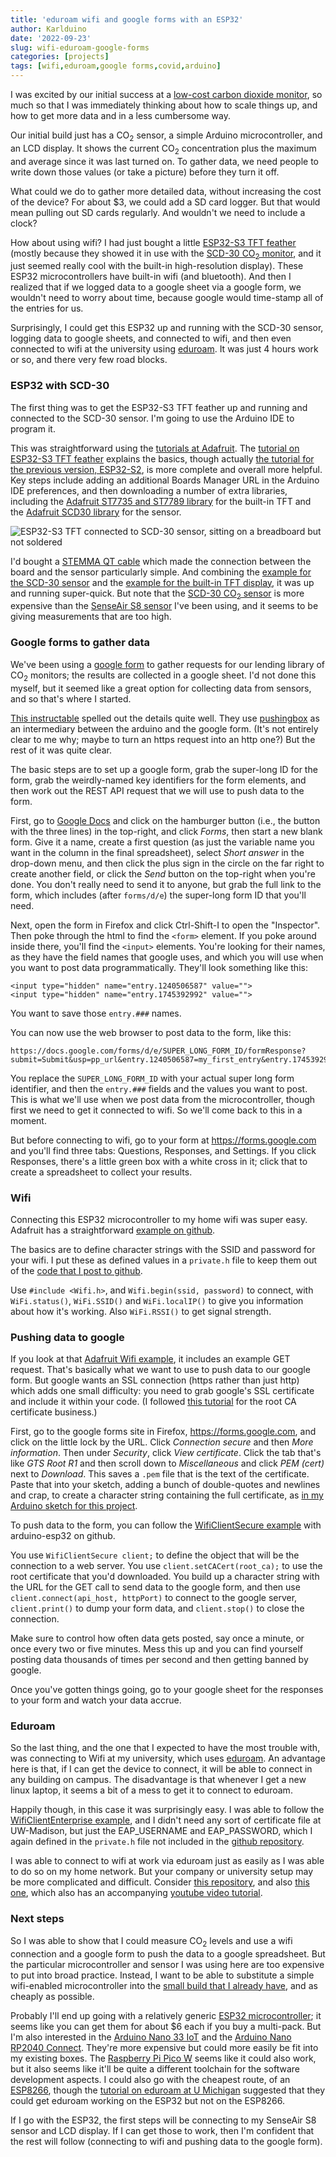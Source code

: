 ```yaml
---
title: 'eduroam wifi and google forms with an ESP32'
author: Karlduino
date: '2022-09-23'
slug: wifi-eduroam-google-forms
categories: [projects]
tags: [wifi,eduroam,google forms,covid,arduino]
---
```


I was excited by our initial success at a [low-cost carbon dioxide
monitor](https://karlduino.org/2022/09/22/co2-monitors/), so much so
that I was immediately thinking about how to scale things up, and how
to get more data and in a less cumbersome way.

Our initial build just has a CO<sub>2</sub> sensor, a simple Arduino
microcontroller, and an LCD display. It shows the current
CO<sub>2</sub> concentration plus the maximum and average since it was
last turned on. To gather data, we need people to write down those
values (or take a picture) before they turn it off.

What could we do to gather more detailed data, without increasing the
cost of the device? For about $3, we could add a SD card logger. But
that would mean pulling out SD cards regularly. And wouldn't we need
to include a clock?

How about using wifi? I had just bought a little [ESP32-S3 TFT
feather](https://www.adafruit.com/product/5483) (mostly because they
showed it in use with the [SCD-30 CO<sub>2</sub>
monitor](https://www.adafruit.com/product/4867), and it just seemed
really cool with the built-in high-resolution display). These ESP32
microcontrollers have built-in wifi (and bluetooth). And then I realized that if we logged data
to a google sheet via a google form, we wouldn't need to worry about
time, because google would time-stamp all of the entries for us.

Surprisingly, I could get this ESP32 up and running with the SCD-30
sensor, logging data to google sheets, and connected to wifi, and then
even connected to wifi at the university using
[eduroam](https://eduroam.org). It was just 4 hours work or so, and
there very few road blocks.

### ESP32 with SCD-30

The first thing was to get the ESP32-S3 TFT feather up and running and
connected to the SCD-30 sensor. I'm going to use the Arduino IDE to
program it.

This was straightforward using the [tutorials at
Adafruit](https://learn.adafruit.com). The [tutorial on ESP32-S3
TFT feather](https://learn.adafruit.com/adafruit-esp32-s3-tft-feather)
explains the basics, though actually
[the tutorial for the previous version,
ESP32-S2](https://learn.adafruit.com/adafruit-esp32-s3-tft-feather/using-with-arduino-ide),
is more complete and overall more helpful. Key steps include adding
an additional Boards Manager URL in the Arduino IDE preferences, and
then downloading a number of extra libraries,
including the
[Adafruit ST7735 and ST7789
library](https://www.arduino.cc/reference/en/libraries/adafruit-st7735-and-st7789-library/)
for the built-in TFT and the
[Adafruit SCD30
library](https://www.arduino.cc/reference/en/libraries/adafruit-scd30/)
for the sensor.

![ESP32-S3 TFT connected to SCD-30 sensor, sitting on a breadboard but not soldered](/images/adafruit_esp32-s3_tft.jpg)

I'd bought a [STEMMA QT cable](https://www.adafruit.com/product/4210)
which made the connection between the board and the sensor
particularly simple. And combining the [example for the SCD-30 sensor](https://github.com/adafruit/Adafruit_SCD30/blob/master/examples/oled_co2_monitor/oled_co2_monitor.ino)
and the [example for the built-in TFT display](https://github.com/adafruit/Adafruit-ST7735-Library/blob/master/examples/graphicstest_feather_esp32s2_tft/graphicstest_feather_esp32s2_tft.ino),
it was up and running super-quick. But note that the [SCD-30
CO<sub>2</sub> sensor](https://www.adafruit.com/product/4867) is more expensive
than the [SenseAir S8
sensor](https://senseair.com/products/size-counts/s8-lp/) I've been
using, and it seems to be giving measurements that are too high.

### Google forms to gather data

We've been using a [google
form](https://docs.google.com/forms/d/e/1FAIpQLSdxHELs5_nhfD2l0LLOn0AP_aOi-45dspcFVoiOKbdar_uYsw/viewform)
to gather requests for our lending library of CO<sub>2</sub> monitors; the
results are collected in a google sheet. I'd not done this myself,
but it seemed like a great option for collecting data from sensors,
and so that's where I started.

[This
instructable](https://www.instructables.com/Post-to-Google-Docs-with-Arduino/)
spelled out the details quite well. They use
[pushingbox](https://www.pushingbox.com/) as an intermediary between
the arduino and the google form. (It's not entirely clear to me why;
maybe to turn an https request into an http one?) But the rest of it
was quite clear.

The basic steps are to set up a google form, grab the super-long
ID for the form, grab the weirdly-named key identifiers for the
form elements, and then work out the REST API request that we will use
to push data to the form.

First, go to [Google Docs](https://docs.google.com) and click on the
hamburger button (i.e., the button with the three lines) in the top-right, and click
_Forms_, then start a new blank form. Give it a name, create a first
question (as just the variable name you want in the column in the
final spreadsheet), select _Short answer_ in the drop-down menu, and
then click the plus sign in the circle on the far right to create
another field, or click the _Send_ button on the top-right when you're
done. You don't really need to send it to anyone, but grab the full
link to the form, which includes (after `forms/d/e`) the super-long
form ID that you'll need.

Next, open the form in Firefox and click Ctrl-Shift-I to open the
"Inspector". Then poke through the html to find the `<form>` element.
If you poke around inside there, you'll find the `<input>` elements.
You're looking for their names, as they have the field names that
google uses, and which you will use when you want to post data
programmatically. They'll look something like this:

```
<input type="hidden" name="entry.1240506587" value="">
<input type="hidden" name="entry.1745392992" value="">
```

You want to save those `entry.###` names.

You can now use the web browser to post data to the form, like this:

```
https://docs.google.com/forms/d/e/SUPER_LONG_FORM_ID/formResponse?submit=Submit&usp=pp_url&entry.1240506587=my_first_entry&entry.1745392992=my_second_entry
```

You replace the `SUPER_LONG_FORM_ID` with your actual super long form
identifier, and then the `entry.###` fields and the values you want
to post. This is what we'll use when we post data from the
microcontroller, though first we need to get it connected to wifi. So
we'll come back to this in a moment.

But before connecting to wifi, go to your form at
<https://forms.google.com> and you'll find three tabs: Questions,
Responses, and Settings. If you click Responses, there's a little
green box with a white cross in it; click that to create a
spreadsheet to collect your results.


### Wifi

Connecting this ESP32 microcontroller to my home wifi was super easy.
Adafruit has a straightforward [example on
github](https://github.com/adafruit/Adafruit_Learning_System_Guides/blob/main/ESP32_S2_WiFi_Tests/WiFiWebClient/WiFiWebClient.ino).

The basics are to define character strings with the SSID and password
for your wifi. I put these as defined values in a `private.h` file to
keep them out of the [code that I post to github](https://github.com/karlduino/co2_tft).

Use `#include <Wifi.h>`, and `Wifi.begin(ssid, password)` to connect,
with `WiFi.status()`, `WiFi.SSID()` and `WiFi.localIP()` to give you
information about how it's working. Also `WiFi.RSSI()` to get signal
strength.



### Pushing data to google

If you look at that [Adafruit Wifi
example](https://github.com/adafruit/Adafruit_Learning_System_Guides/blob/main/ESP32_S2_WiFi_Tests/WiFiWebClient/WiFiWebClient.ino),
it includes an example GET request.
That's basically what we want to use to push data to our google form.
But google wants an SSL connection (https rather than just http) which
adds one small difficulty: you need to grab google's
SSL certificate and include it within your code. (I followed [this
tutorial](https://techtutorialsx.com/2017/11/18/esp32-arduino-https-get-request/)
for the root CA certificate business.)

First, go to the google forms site in Firefox, <https://forms.google.com>,
and click on the little lock by the URL. Click _Connection secure_ and
then _More information_. Then under _Security_, click _View
certificate_. Click the tab that's like _GTS Root R1_ and then scroll
down to _Miscellaneous_ and click _PEM (cert)_ next to _Download_. This
saves a `.pem` file that is the text of the certificate. Paste that
into your sketch, adding a bunch of double-quotes and newlines and
crap, to create a character string containing the full certificate, as
[in my Arduino sketch for this
project](https://github.com/karlduino/co2_tft/blob/main/co2_tft.ino#L12-L34).

To push data to the form, you can follow the [WifiClientSecure
example](https://github.com/espressif/arduino-esp32/tree/master/libraries/WiFiClientSecure/examples/WiFiClientSecure)
with arduino-esp32 on github.

You use `WifiClientSecure client;` to define the object that will
be the connection to a web server. You use
`client.setCACert(root_ca);` to use the root certificate that you'd
downloaded. You build up a character string with the URL for the GET call to send data to the
google form, and then use `client.connect(api_host, httpPort)` to
connect to the google server, `client.print()` to dump your form data,
and `client.stop()` to close the connection.

Make sure to control how often data gets posted, say once a minute, or
once every two or five minutes. Mess this up and you can find yourself
posting data thousands of times per second and then getting banned by
google.

Once you've gotten things going, go to your google sheet for the
responses to your form and watch your data accrue.


### Eduroam

So the last thing, and the one that I expected to have the most
trouble with, was
connecting to Wifi at my university, which uses
[eduroam](https://eduroam.org). An advantage here is that, if I can
get the device to connect, it will be able to connect in any building
on campus. The disadvantage is that whenever I get a new linux laptop,
it seems a bit of a mess to get it to connect to eduroam.

Happily though, in this case it was surprisingly easy. I was able to
follow the [WifiClientEnterprise
example](https://github.com/espressif/arduino-esp32/blob/master/libraries/WiFi/examples/WiFiClientEnterprise/WiFiClientEnterprise.ino),
and I didn't need any sort of certificate file at UW-Madison, but
just the EAP_USERNAME and EAP_PASSWORD, which I again defined in the
`private.h` file not included in the [github repository](https://github.com/karlduino/co2_tft).

I was able to connect to wifi at work via eduroam just as
easily as I was able to do so on my home network.
But your company or university setup may be more complicated and
difficult. Consider [this
repository](https://github.com/martinius96/ESP32-eduroam), and also
[this one](https://github.com/debsahu/Esp32_EduWiFi), which also has
an accompanying [youtube video
tutorial](https://www.youtube.com/watch?v=bABHeMea-P0).

### Next steps

So I was able to show that I could measure CO<sub>2</sub> levels and use a wifi
connection and a google form to push the data to a google spreadsheet.
But the particular microcontroller and sensor I was using here are too
expensive to put into broad practice. Instead, I want to be able to
substitute a simple wifi-enabled microcontroller into the [small build
that I already have](https://karlduino.org/CO2monitor), and as cheaply
as possible.

Probably I'll end up going with a relatively generic [ESP32
microcontroller](https://en.wikipedia.org/wiki/ESP32); it seems like
you can get them for about $6 each if you buy a multi-pack. But I'm
also interested in the [Arduino Nano 33
IoT](https://store.arduino.cc/products/arduino-nano-33-iot) and the
[Arduino Nano RP2040
Connect](https://store.arduino.cc/products/arduino-nano-rp2040-connect).
They're more expensive but could more easily be fit into my existing
boxes. The [Raspberry Pi Pico
W](https://www.raspberrypi.com/news/raspberry-pi-pico-w-your-6-iot-platform/)
seems like it could also work, but it also seems like it'll be quite a
different toolchain for the software development aspects. I could
also go with the cheapest route, of an
[ESP8266](https://en.wikipedia.org/wiki/ESP8266), though the [tutorial
on eduroam at U Michigan](https://github.com/debsahu/Esp32_EduWiFi)
suggested that they could get eduroam working on the ESP32 but not on the
ESP8266.

If I go with the ESP32, the first steps will be connecting to my
SenseAir S8 sensor and LCD display. If I can get those to work, then
I'm confident that the rest will follow (connecting to wifi and pushing
data to the google form).
